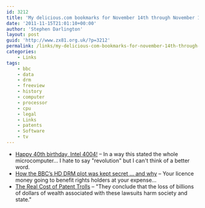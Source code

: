```yaml
---
id: 3212
title: 'My delicious.com bookmarks for November 14th through November 15th'
date: '2011-11-15T21:01:10+00:00'
author: 'Stephen Darlington'
layout: post
guid: 'http://www.zx81.org.uk/?p=3212'
permalink: /links/my-delicious-com-bookmarks-for-november-14th-through-november-15th.html
categories:
    - Links
tags:
    - bbc
    - data
    - drm
    - freeview
    - history
    - computer
    - processor
    - cpu
    - legal
    - Links
    - patents
    - Software
    - tv
---
```


- [Happy 40th birthday, Intel 4004!](http://www.theregister.co.uk/2011/11/15/the_first_forty_years_of_intel_microprocessors/) – In a way this stated the whole microcomputer… I hate to say "revolution" but I can't think of a better word.
- [How the BBC’s HD DRM plot was kept secret … and why](http://www.guardian.co.uk/technology/2011/nov/14/bbc-hd-drm) – Your licence money going to benefit rights holders at your expense…
- [The Real Cost of Patent Trolls](http://www.feld.com/wp/archives/2011/11/the-real-cost-of-patent-trolls.html) – "They conclude that the loss of billions of dollars of wealth associated with these lawsuits harm society and state."